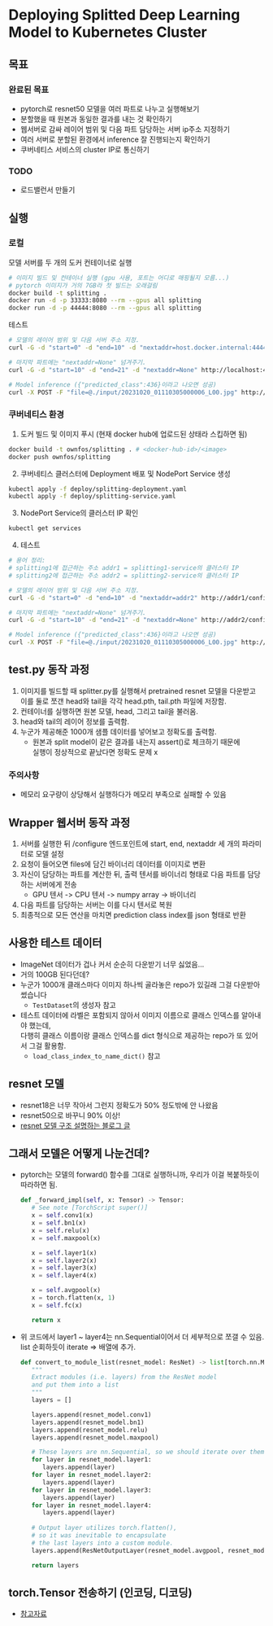 # Deploying Splitted Deep Learning Model to Kubernetes Cluster

## 목표

### 완료된 목표

- pytorch로 resnet50 모델을 여러 파트로 나누고 실행해보기
- 분할했을 때 원본과 동일한 결과를 내는 것 확인하기
- 웹서버로 감싸 레이어 범위 및 다음 파트 담당하는 서버 ip주소 지정하기
- 여러 서버로 분할된 환경에서 inference 잘 진행되는지 확인하기
- 쿠버네티스 서비스의 cluster IP로 통신하기

### TODO

- 로드밸런서 만들기

## 실행

### 로컬

모델 서버를 두 개의 도커 컨테이너로 실행

```sh
# 이미지 빌드 및 컨테이너 실행 (gpu 사용, 포트는 어디로 매핑될지 모름...)
# pytorch 이미지가 거의 7GB라 첫 빌드는 오래걸림
docker build -t splitting .
docker run -d -p 33333:8080 --rm --gpus all splitting
docker run -d -p 44444:8080 --rm --gpus all splitting
```

테스트

```sh
# 모델의 레이어 범위 및 다음 서버 주소 지정.
curl -G -d "start=0" -d "end=10" -d "nextaddr=host.docker.internal:44444" http://localhost:33333/configure

# 마지막 파트에는 "nextaddr=None" 넘겨주기.
curl -G -d "start=10" -d "end=21" -d "nextaddr=None" http://localhost:44444/configure

# Model inference ({"predicted_class":436}이라고 나오면 성공)
curl -X POST -F "file=@./input/20231020_01110305000006_L00.jpg" http://localhost:33333/predict
```

### 쿠버네티스 환경

1. 도커 빌드 및 이미지 푸시 (현재 docker hub에 업로드된 상태라 스킵하면 됨)

```sh
docker build -t ownfos/splitting . # <docker-hub-id>/<image>
docker push ownfos/splitting
```

2. 쿠버네티스 클러스터에 Deployment 배포 및 NodePort Service 생성

```sh
kubectl apply -f deploy/splitting-deployment.yaml
kubectl apply -f deploy/splitting-service.yaml
```

3. NodePort Service의 클러스터 IP 확인
```sh
kubectl get services
```

4. 테스트
```sh
# 용어 정리:
# splitting1에 접근하는 주소 addr1 = splitting1-service의 클러스터 IP
# splitting2에 접근하는 주소 addr2 = splitting2-service의 클러스터 IP

# 모델의 레이어 범위 및 다음 서버 주소 지정.
curl -G -d "start=0" -d "end=10" -d "nextaddr=addr2" http://addr1/configure

# 마지막 파트에는 "nextaddr=None" 넘겨주기.
curl -G -d "start=10" -d "end=21" -d "nextaddr=None" http://addr2/configure

# Model inference ({"predicted_class":436}이라고 나오면 성공)
curl -X POST -F "file=@./input/20231020_01110305000006_L00.jpg" http://addr1/predict
```

<!-- TODO -->

## test.py 동작 과정

1. 이미지를 빌드할 때 splitter.py를 실행해서 pretrained resnet 모델을 다운받고  
이를 둘로 쪼갠 head와 tail을 각각 head.pth, tail.pth 파일에 저장함.
2. 컨테이너를 실행하면 원본 모델, head, 그리고 tail을 불러옴.
3. head와 tail의 레이어 정보를 출력함.
4. 누군가 제공해준 1000개 샘플 데이터를 넣어보고 정확도를 출력함.
   - 원본과 split model이 같은 결과를 내는지 assert()로 체크하기 때문에  
   실행이 정상적으로 끝났다면 정확도 문제 x

### 주의사항

- 메모리 요구량이 상당해서 실행하다가 메모리 부족으로 실패할 수 있음

## Wrapper 웹서버 동작 과정

1. 서버를 실행한 뒤 /configure 엔드포인트에 start, end, nextaddr 세 개의 파라미터로 모델 설정
2. 요청이 들어오면 files에 담긴 바이너리 데이터를 이미지로 변환
3. 자신이 담당하는 파트를 계산한 뒤, 출력 텐서를 바이너리 형태로 다음 파트를 담당하는 서버에게 전송
   - GPU 텐서 -> CPU 텐서 -> numpy array -> 바이너리
4. 다음 파트를 담당하는 서버는 이를 다시 텐서로 복원
5. 최종적으로 모든 연산을 마치면 prediction class index를 json 형태로 반환

## 사용한 테스트 데이터

- ImageNet 데이터가 겁나 커서 순순히 다운받기 너무 싫었음...
- 거의 100GB 된다던데?
- 누군가 1000개 클래스마다 이미지 하나씩 골라놓은 repo가 있길래 그걸 다운받아 썼습니다
  - ```TestDataset```의 생성자 참고
- 테스트 데이터에 라벨은 포함되지 않아서 이미지 이름으로 클래스 인덱스를 알아내야 했는데,  
다행히 클래스 이름이랑 클래스 인덱스를 dict 형식으로 제공하는 repo가 또 있어서 그걸 활용함.
  - ```load_class_index_to_name_dict()``` 참고

## resnet 모델

- resnet18은 너무 작아서 그런지 정확도가 50% 정도밖에 안 나왔음
- resnet50으로 바꾸니 90% 이상!
- [resnet 모델 구조 설명하는 블로그 글](https://jisuhan.tistory.com/71)

## 그래서 모델은 어떻게 나눈건데?

- pytorch는 모델의 forward() 함수를 그대로 실행하니까, 우리가 이걸 복붙하듯이 따라하면 됨.

   ```python
   def _forward_impl(self, x: Tensor) -> Tensor:
      # See note [TorchScript super()]
      x = self.conv1(x)
      x = self.bn1(x)
      x = self.relu(x)
      x = self.maxpool(x)

      x = self.layer1(x)
      x = self.layer2(x)
      x = self.layer3(x)
      x = self.layer4(x)

      x = self.avgpool(x)
      x = torch.flatten(x, 1)
      x = self.fc(x)

      return x
   ```

- 위 코드에서 layer1 ~ layer4는 nn.Sequential이어서 더 세부적으로 쪼갤 수 있음.  
list 순회하듯이 iterate => 배열에 추가.

   ```python
   def convert_to_module_list(resnet_model: ResNet) -> list[torch.nn.Module]:
      """
      Extract modules (i.e. layers) from the ResNet model
      and put them into a list
      """
      layers = []

      layers.append(resnet_model.conv1)
      layers.append(resnet_model.bn1)
      layers.append(resnet_model.relu)
      layers.append(resnet_model.maxpool)

      # These layers are nn.Sequential, so we should iterate over them.
      for layer in resnet_model.layer1:
         layers.append(layer)
      for layer in resnet_model.layer2:
         layers.append(layer)
      for layer in resnet_model.layer3:
         layers.append(layer)
      for layer in resnet_model.layer4:
         layers.append(layer)
      
      # Output layer utilizes torch.flatten(),
      # so it was inevitable to encapsulate
      # the last layers into a custom module.
      layers.append(ResNetOutputLayer(resnet_model.avgpool, resnet_model.fc))

      return layers
   ```

## torch.Tensor 전송하기 (인코딩, 디코딩)

- [참고자료](https://stackoverflow.com/questions/70174676/how-to-send-an-numpy-array-or-a-pytorch-tensor-through-http-post-request-using-r)
